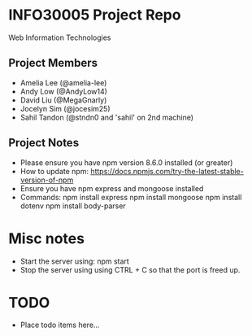 # INFO30005 Project Repo
Web Information Technologies

## Project Members
- Amelia Lee (@amelia-lee)
- Andy Low (@AndyLow14)
- David Liu (@MegaGnarly)
- Jocelyn Sim (@jocesim25)
- Sahil Tandon (@stndn0 and 'sahil' on 2nd machine)

## Project Notes 
- Please ensure you have npm version 8.6.0 installed (or greater)
- How to update npm: https://docs.npmjs.com/try-the-latest-stable-version-of-npm
- Ensure you have npm express and mongoose installed
- Commands: 
    npm install express 
    npm install mongoose
    npm install dotenv
    npm install body-parser

# Misc notes
- Start the server using: npm start
- Stop the server using using CTRL + C so that the port is freed up. 

# TODO
- Place todo items here...
